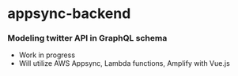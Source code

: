 # appsync-backend

### Modeling twitter API in GraphQL schema

- Work in progress
- Will utilize AWS Appsync, Lambda functions, Amplify with Vue.js
